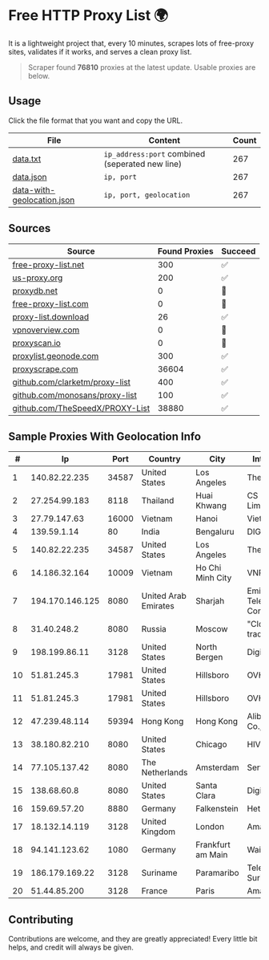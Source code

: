 
# Free HTTP Proxy List 🌍

It is a lightweight project that, every 10 minutes, scrapes lots of free-proxy sites, validates if it works, and serves a clean proxy list.


> Scraper found **76810** proxies at the latest update. Usable proxies are below.

## Usage

Click the file format that you want and copy the URL.


|File|Content|Count|
|----|-------|-----|
|[data.txt](https://raw.githubusercontent.com/themiralay/Proxy-List-World/master/data.txt)|`ip_address:port` combined (seperated new line)|267|
|[data.json](https://raw.githubusercontent.com/themiralay/Proxy-List-World/master/data.json)|`ip, port`|267|
|[data-with-geolocation.json](https://raw.githubusercontent.com/themiralay/Proxy-List-World/master/data-with-geolocation.json)|`ip, port, geolocation`|267|

## Sources

|Source|Found Proxies|Succeed|
|------|-------------|-------|
|[free-proxy-list.net](https://free-proxy-list.net)|300|✅|
|[us-proxy.org](https://www.us-proxy.org)|200|✅|
|[proxydb.net](http://proxydb.net)|0|🚫|
|[free-proxy-list.com](https://free-proxy-list.com/?page=&port=&type%5B%5D=http&type%5B%5D=https&up_time=0&search=Search)|0|🚫|
|[proxy-list.download](https://www.proxy-list.download/HTTP)|26|✅|
|[vpnoverview.com](https://vpnoverview.com/privacy/anonymous-browsing/free-proxy-servers)|0|🚫|
|[proxyscan.io](https://www.proxyscan.io)|0|🚫|
|[proxylist.geonode.com](https://proxylist.geonode.com/api/proxy-list?limit=300&page=1&sort_by=lastChecked&sort_type=desc&protocols=http,https)|300|✅|
|[proxyscrape.com](https://api.proxyscrape.com/v2/?request=displayproxies&protocol=http&timeout=10000&country=all&ssl=all&anonymity=all)|36604|✅|
|[github.com/clarketm/proxy-list](https://raw.githubusercontent.com/clarketm/proxy-list/master/proxy-list-raw.txt)|400|✅|
|[github.com/monosans/proxy-list](https://raw.githubusercontent.com/monosans/proxy-list/main/proxies/http.txt)|100|✅|
|[github.com/TheSpeedX/PROXY-List](https://raw.githubusercontent.com/TheSpeedX/PROXY-List/master/http.txt)|38880|✅|


## Sample Proxies With Geolocation Info

|#|Ip|Port|Country|City|Internet Service Provider|
|-|--|----|-------|----|-------------------------|
|1|140.82.22.235|34587|United States|Los Angeles|The Constant Company|
|2|27.254.99.183|8118|Thailand|Huai Khwang|CS Loxinfo Public Company Limited|
|3|27.79.147.63|16000|Vietnam|Hanoi|Viettel Corporation|
|4|139.59.1.14|80|India|Bengaluru|DIGITALOCEAN|
|5|140.82.22.235|34587|United States|Los Angeles|The Constant Company|
|6|14.186.32.164|10009|Vietnam|Ho Chi Minh City|VNPT|
|7|194.170.146.125|8080|United Arab Emirates|Sharjah|Emirates Telecommunications Corporation|
|8|31.40.248.2|8080|Russia|Moscow|"Cloud Technologies" LLC trading as Cloud.ru|
|9|198.199.86.11|3128|United States|North Bergen|DigitalOcean, LLC|
|10|51.81.245.3|17981|United States|Hillsboro|OVH SAS|
|11|51.81.245.3|17981|United States|Hillsboro|OVH SAS|
|12|47.239.48.114|59394|Hong Kong|Hong Kong|Alibaba (US) Technology Co., Ltd.|
|13|38.180.82.210|8080|United States|Chicago|HIVELOCITY, Inc.|
|14|77.105.137.42|8080|The Netherlands|Amsterdam|Servers Tech Fzco|
|15|138.68.60.8|8080|United States|Santa Clara|DigitalOcean, LLC|
|16|159.69.57.20|8880|Germany|Falkenstein|Hetzner Online GmbH|
|17|18.132.14.119|3128|United Kingdom|London|Amazon Technologies Inc.|
|18|94.141.123.62|1080|Germany|Frankfurt am Main|Waicore LTD|
|19|186.179.169.22|3128|Suriname|Paramaribo|Telecommunicationcompany Suriname - TeleSur|
|20|51.44.85.200|3128|France|Paris|Amazon.com, Inc.|



## Contributing

Contributions are welcome, and they are greatly appreciated! Every
little bit helps, and credit will always be given.

